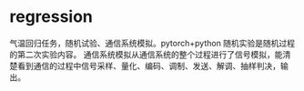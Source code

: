 # regression
气温回归任务，随机试验、通信系统模拟。pytorch+python
随机实验是随机过程的第二次实验内容。
通信系统模拟从通信系统的整个过程进行了信号模拟，能清楚看到通信的过程中信号采样、量化、编码、调制、发送、解调、抽样判决，输出。
